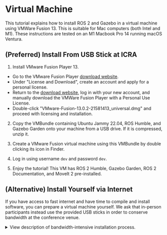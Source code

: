 # Virtual Machine
This tutorial explains how to install ROS 2 and Gazebo in a virtual machine using
VMWare Fusion 13. This is suitable for Mac computers (both Intel and M1). These
instructions are tested on an M1 Macbook Pro 14 running macOS Ventura.

## (Preferred) Install From USB Stick at ICRA
1. Install VMware Fusion Player 13.
- Go to the VMware Fusion Player [download
  website](https://customerconnect.vmware.com/evalcenter?p=fusion-player-personal-13).
- Under "License and Download", create an account and apply for a personal
  license.
- Return to the [download
  website](https://customerconnect.vmware.com/evalcenter?p=fusion-player-personal-13),
  log in with your new account, and manually download the VMWare Fusion Player
  with a Personal Use License.
- Double-click "VMware-Fusion-13.0.2-21581413_universal.dmg" and proceed with
  licensing and installation.

2. Copy the VMBundle containing Ubuntu Jammy 22.04, ROS Humble, and Gazebo
   Garden onto your machine from a USB drive. If it is compressed, unzip it.

3. Create a VMware Fusion virtual machine using this VMBundle by double clicking
   its icon in Finder.

4. Log in using username `dev` and password `dev`.

5. Enjoy the tutorial! This VM has ROS 2 Humble, Gazebo Garden, ROS 2
   Documentation, and MoveIt 2 pre-installed.

## (Alternative) Install Yourself via Internet
If you have access to fast internet and have time to compile and install
software, you can prepare a virtual machine yourself. We ask that in-person
participants instead use the provided USB sticks in order to conserve bandwidth
at the conference venue.
<details>
  <summary>View description of bandwidth-intensive installation process.</summary>
  
1. Install VMWare Fusion Player 13.
- Go to the [download
  website](https://customerconnect.vmware.com/evalcenter?p=fusion-player-personal-13).
- Under "License and Download", create an account and apply for a personal
  license.
- Return to the [download
  website](https://customerconnect.vmware.com/evalcenter?p=fusion-player-personal-13),
  log in with your new account, and manually download the VMWare Fusion Player
  with a Personal Use License.
- Double-click "VMware-Fusion-13.0.2-21581413_universal.dmg" and proceed with
  licensing and installation.
2. Install Ubuntu, ROS2, and Gazebo in a VM.
- Install Ubuntu ARM64 Server from an officially downloaded ISO.
- Select 15GB for "/" drive.
- Follow the instructions
  [here](https://dev.to/daud99/installing-ubuntu-using-vmware-fusion-tech-preview-on-mac-m1-silicon-4b0e)
  to install ubuntu-desktop in the Ubuntu server environment.
- Complete the `RUN` commands from the [tutorial
  Dockerfile](../docker/icra2023_tutorial/Dockerfile) to install ROS2 Humble,
  Gazebo Garden, and many important libraries and documentation sources. Some
  modification may be necessary to suit an interactive workflow.
</details>